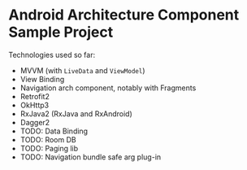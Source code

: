 # Android Architecture Component Sample Project
Technologies used so far:
- MVVM (with `LiveData` and `ViewModel`)
- View Binding
- Navigation arch component, notably with Fragments
- Retrofit2
- OkHttp3
- RxJava2 (RxJava and RxAndroid)
- Dagger2
- TODO: Data Binding
- TODO: Room DB
- TODO: Paging lib
- TODO: Navigation bundle safe arg plug-in

